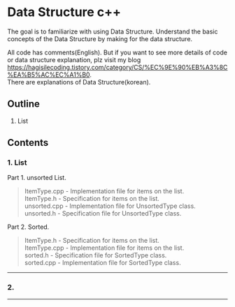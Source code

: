 # Data Structure c++
The goal is to familiarize with using Data Structure.
Understand the basic concepts of the Data Structure by making for the data structure.

All code has comments(English).
But if you want to see more details of code or data structure explanation, 
plz visit my blog <https://hagisilecoding.tistory.com/category/CS/%EC%9E%90%EB%A3%8C%EA%B5%AC%EC%A1%B0>.  
There are explanations of Data Structure(korean).

## Outline
1. List  

## Contents

### 1. List  
Part 1. unsorted List.  
> ItemType.cpp - Implementation file for items on the list.  
> ItemType.h - Specification for items on the list.  
> unsorted.cpp - Implementation file for UnsortedType class.  
> unsorted.h - Specification file for UnsortedType class.  
  
  
Part 2. Sorted.  
> ItemType.h - Specification for items on the list.  
> ItemType.cpp - Implementation file for items on the list.  
> sorted.h - Specification file for SortedType class.  
> sorted.cpp - Implementation file for SortedType class.  

* * *
### 2. 



* * *

